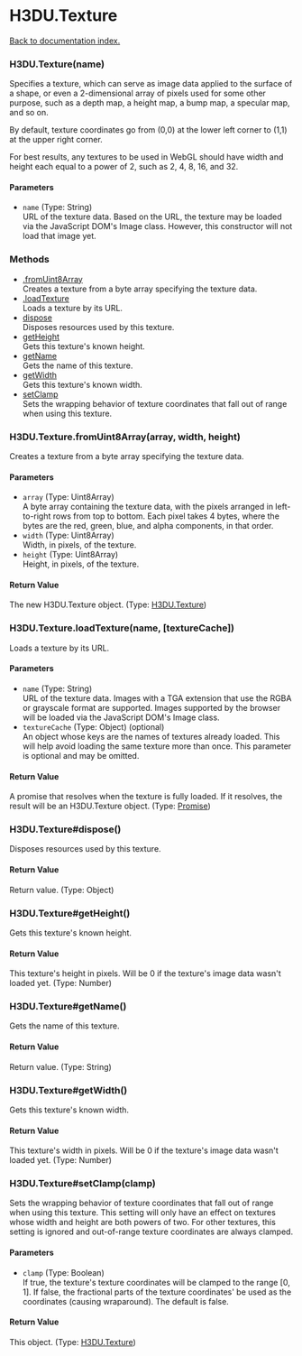 # H3DU.Texture

[Back to documentation index.](index.md)

### H3DU.Texture(name) <a id='H3DU.Texture'></a>

Specifies a texture, which can serve as image data applied to
the surface of a shape, or even a 2-dimensional array of pixels
used for some other purpose, such as a depth map, a height map,
a bump map, a specular map, and so on.

By default, texture coordinates go from (0,0) at the lower left corner
to (1,1) at the upper right corner.

For best results, any textures to be used in WebGL should have
width and height each equal to a power of 2, such as 2, 4, 8, 16,
and 32.

#### Parameters

* `name` (Type: String)<br>
    URL of the texture data. Based on the URL, the texture may be loaded via the JavaScript DOM's Image class. However, this constructor will not load that image yet.

### Methods

* [.fromUint8Array](#H3DU.Texture.fromUint8Array)<br>Creates a texture from a byte array specifying the texture data.
* [.loadTexture](#H3DU.Texture.loadTexture)<br>Loads a texture by its URL.
* [dispose](#H3DU.Texture_H3DU.Texture_dispose)<br>Disposes resources used by this texture.
* [getHeight](#H3DU.Texture_H3DU.Texture_getHeight)<br>Gets this texture's known height.
* [getName](#H3DU.Texture_H3DU.Texture_getName)<br>Gets the name of this texture.
* [getWidth](#H3DU.Texture_H3DU.Texture_getWidth)<br>Gets this texture's known width.
* [setClamp](#H3DU.Texture_H3DU.Texture_setClamp)<br>Sets the wrapping behavior of texture coordinates that
fall out of range when using this texture.

### H3DU.Texture.fromUint8Array(array, width, height) <a id='H3DU.Texture.fromUint8Array'></a>

Creates a texture from a byte array specifying the texture data.

#### Parameters

* `array` (Type: Uint8Array)<br>
    A byte array containing the texture data, with the pixels arranged in left-to-right rows from top to bottom. Each pixel takes 4 bytes, where the bytes are the red, green, blue, and alpha components, in that order.
* `width` (Type: Uint8Array)<br>
    Width, in pixels, of the texture.
* `height` (Type: Uint8Array)<br>
    Height, in pixels, of the texture.

#### Return Value

The new H3DU.Texture object. (Type: <a href="H3DU.Texture.md">H3DU.Texture</a>)

### H3DU.Texture.loadTexture(name, [textureCache]) <a id='H3DU.Texture.loadTexture'></a>

Loads a texture by its URL.

#### Parameters

* `name` (Type: String)<br>
    URL of the texture data. Images with a TGA extension that use the RGBA or grayscale format are supported. Images supported by the browser will be loaded via the JavaScript DOM's Image class.
* `textureCache` (Type: Object) (optional)<br>
    An object whose keys are the names of textures already loaded. This will help avoid loading the same texture more than once. This parameter is optional and may be omitted.

#### Return Value

A promise that resolves when the texture
is fully loaded. If it resolves, the result will be an H3DU.Texture object. (Type: <a href="Promise.md">Promise</a>)

### H3DU.Texture#dispose() <a id='H3DU.Texture_H3DU.Texture_dispose'></a>

Disposes resources used by this texture.

#### Return Value

Return value. (Type: Object)

### H3DU.Texture#getHeight() <a id='H3DU.Texture_H3DU.Texture_getHeight'></a>

Gets this texture's known height.

#### Return Value

This texture's height in pixels.
Will be 0 if the texture's image data wasn't loaded yet. (Type: Number)

### H3DU.Texture#getName() <a id='H3DU.Texture_H3DU.Texture_getName'></a>

Gets the name of this texture.

#### Return Value

Return value. (Type: String)

### H3DU.Texture#getWidth() <a id='H3DU.Texture_H3DU.Texture_getWidth'></a>

Gets this texture's known width.

#### Return Value

This texture's width in pixels.
Will be 0 if the texture's image data wasn't loaded yet. (Type: Number)

### H3DU.Texture#setClamp(clamp) <a id='H3DU.Texture_H3DU.Texture_setClamp'></a>

Sets the wrapping behavior of texture coordinates that
fall out of range when using this texture. This setting
will only have an effect on textures whose width and height
are both powers of two. For other textures, this setting
is ignored and out-of-range texture coordinates are
always clamped.

#### Parameters

* `clamp` (Type: Boolean)<br>
    If true, the texture's texture coordinates will be clamped to the range [0, 1]. If false, the fractional parts of the texture coordinates' be used as the coordinates (causing wraparound). The default is false.

#### Return Value

This object. (Type: <a href="H3DU.Texture.md">H3DU.Texture</a>)
